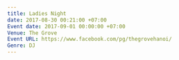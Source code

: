 ```yaml
---
title: Ladies Night
date: 2017-08-30 00:21:00 +07:00
Event date: 2017-09-01 00:00:00 +07:00
Venue: The Grove
Event URL: https://www.facebook.com/pg/thegrovehanoi/
Genre: DJ
---
```


